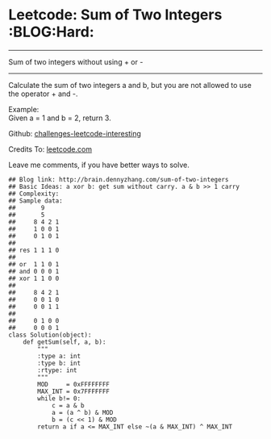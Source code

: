 # Leetcode: Sum of Two Integers     :BLOG:Hard:


---

Sum of two integers without using + or -  

---

Calculate the sum of two integers a and b, but you are not allowed to use the operator + and -.  

Example:  
Given a = 1 and b = 2, return 3.  

Github: [challenges-leetcode-interesting](https://github.com/DennyZhang/challenges-leetcode-interesting/tree/master/sum-of-two-integers)  

Credits To: [leetcode.com](https://leetcode.com/problems/sum-of-two-integers/description/)  

Leave me comments, if you have better ways to solve.  

    ## Blog link: http://brain.dennyzhang.com/sum-of-two-integers
    ## Basic Ideas: a xor b: get sum without carry. a & b >> 1 carry
    ## Complexity:
    ## Sample data:
    ##       9
    ##       5
    ##     8 4 2 1
    ##     1 0 0 1
    ##     0 1 0 1
    ##
    ## res 1 1 1 0
    ##
    ## or  1 1 0 1
    ## and 0 0 0 1
    ## xor 1 1 0 0
    ##
    ##     8 4 2 1
    ##     0 0 1 0
    ##     0 0 1 1
    ##
    ##     0 1 0 0
    ##     0 0 0 1
    class Solution(object):
        def getSum(self, a, b):
            """
            :type a: int
            :type b: int
            :rtype: int
            """
            MOD     = 0xFFFFFFFF
            MAX_INT = 0x7FFFFFFF
            while b!= 0:
                c = a & b
                a = (a ^ b) & MOD
                b = (c << 1) & MOD
            return a if a <= MAX_INT else ~(a & MAX_INT) ^ MAX_INT